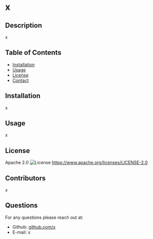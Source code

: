 # x

## Description
x

## Table of Contents
* [Installation](#installation)
* [Usage](#usage)
* [License](#license)
* [Contact](#contact)

## Installation
x

## Usage 
x

## License
Apache 2.0 ![License](https://img.shields.io/badge/License-Apache_2.0-blue.svg)
https://www.apache.org/licenses/LICENSE-2.0



## Contributors
x

## Questions
For any questions please reach out at:
* Github: [github.com/x](https://github.com/x)
* E-mail: x

